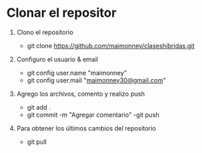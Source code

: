 # Clonar el repositor 

1. Clono el repositorio
    - git clone https://github.com/maimonney/claseshibridas.git

2. Configuro el usuario & email
    - git config user.name "maimonney"
    - git config user.mail "maimonney30@gmail.com"

3. Agrego los archivos, comento y realizo push
    - git add .
    - git commit -m "Agregar comentario"
    -git push 

4. Para obtener los últimos cambios del repositorio
    - git pull
